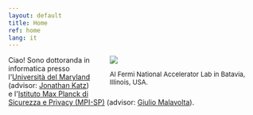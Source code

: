 ```yaml
---
layout: default
title: Home
ref: home
lang: it
---
```


<div style="float: right; padding-left: 30px; width: 300px">
<img src="../../../files/pfp.jpg">
<p style="font-size: 13px">Al Fermi National Accelerator Lab in Batavia, Illinois, USA.</p>
</div>

Ciao! Sono dottoranda in informatica presso l'[Università del Maryland](https://www.cs.umd.edu/) (advisor: [Jonathan Katz](https://www.cs.umd.edu/~jkatz/)) e l'[Istituto Max Planck di Sicurezza e Privacy (MPI-SP)](https://www.mpi-sp.org/) (advisor: [Giulio Malavolta](https://sites.google.com/view/giuliomalavolta/)).

